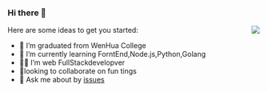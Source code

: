 ### Hi there 👋

<img align="right" src="https://github-readme-stats.vercel.app/api?username=qinyuqiong&show_icons=true&icon_color=0366d6&text_color=24292e&bg_color=ffffff&hide_title=true&theme=highcontrast" />

Here are some ideas to get you started:

- 🔭 I’m graduated from WenHua College
- 🌱 I’m currently learning ForntEnd,Node.js,Python,Golang
- 👨‍💻 I’m web FullStackdevelopver
- 👻looking to collaborate on fun tings
- 💬 Ask me about by [issues](https://github.com/MainHou/MainHou/issues)
